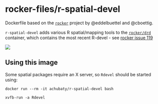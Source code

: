 # rocker-files/r-spatial-devel

Dockerfile based on the [`rocker`](https://github.com/rocker-org/rocker) project by @eddelbuettel and @cboettig.

`r-spatial-devel` adds various R spatial/mapping tools to the [`rocker/drd`](https://registry.hub.docker.com/u/rocker/drd/) container, which contains the most recent R-devel
    - see [rocker issue 119](https://github.com/rocker-org/rocker/issues/119)

[![](https://images.microbadger.com/badges/image/achubaty/r-spatial-devel.svg)](https://microbadger.com/images/achubaty/r-spatial-devel)

## Using this image

Some spatial packages require an X server, so `Rdevel` should be started using:

```
docker run --rm -it achubaty/r-spatial-devel bash

xvfb-run -a Rdevel
```

